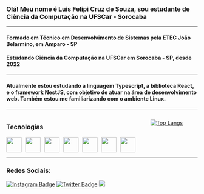 ### Olá! Meu nome é Luis Felipi Cruz de Souza, sou estudante de Ciência da Computação na UFSCar - Sorocaba
---
#### Formado em Técnico em Desenvolvimento de Sistemas pela ETEC João Belarmino, em Amparo - SP 
#### Estudando Ciência da Computação na UFSCar em Sorocaba - SP, desde 2022 
---
#### Atualmente estou estudando a linguagem Typescript, a biblioteca React, e o framework NestJS, com objetivo de atuar na área de desenvolvimento web. Também estou me familiarizando com o ambiente Linux.
--- 
<div style="display:flex; flex-direction:row" >
<div style="display:flex; flex-direction:column" >

### Tecnologias

<div style="display:flex; flex-direction:row" >
<img src="https://cdn.jsdelivr.net/gh/devicons/devicon/icons/typescript/typescript-original.svg" height="40" Width="40"/>
<img style="margin-left: 10px" src="https://cdn.jsdelivr.net/gh/devicons/devicon/icons/react/react-original.svg" height="40" Width="40"/>
<img style="margin-left: 10px" src="https://cdn.jsdelivr.net/gh/devicons/devicon/icons/javascript/javascript-original.svg" height="40" Width="40"/>
<img style="margin-left: 10px" src="https://cdn.jsdelivr.net/gh/devicons/devicon/icons/nodejs/nodejs-original.svg" height="40" Width="40"/>
<img style="margin-left: 10px" src="https://cdn.jsdelivr.net/gh/devicons/devicon/icons/html5/html5-original.svg" height="40" Width="40"/>
<img style="margin-left: 10px" src="https://cdn.jsdelivr.net/gh/devicons/devicon/icons/css3/css3-original.svg" height="40" Width="40"/>
<img style="margin-left: 10px" src="https://cdn.jsdelivr.net/gh/devicons/devicon/icons/mysql/mysql-original.svg" height="40" Width="40"/>
</div>
</div>
<div style = "margin-left: 40px">

[![Top Langs](https://github-readme-stats.vercel.app/api/top-langs/?username=LuisFSouza&layout=compact)](https://github.com/LuisFSouza)
</div>
</div>

---
### Redes Sociais:
[![Instagram Badge](https://img.shields.io/badge/-Instagram-C13584?style=flat-square&labelColor=C13584&logo=instagram&logoColor=white&link=https://www.instagram.com/luisfel.souza/)](https://www.instagram.com/luisfel.souza)
[![Twitter Badge](https://img.shields.io/badge/-Twitter-blue?style=flat-square&labelColor=blue&logo=twitter&logoColor=white&link=https://twitter.com/LuisFelSouza)](https://twitter.com/LuisFelSouza)
![](https://komarev.com/ghpvc/?username=LuisFSouza&style=flat-square)